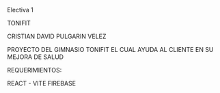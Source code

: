 Electiva 1

TONIFIT

CRISTIAN DAVID PULGARIN VELEZ


PROYECTO DEL GIMNASIO TONIFIT EL CUAL AYUDA AL CLIENTE EN SU MEJORA DE SALUD


REQUERIMIENTOS: 

REACT - VITE
FIREBASE
